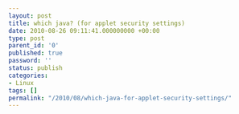 ```yaml
---
layout: post
title: which java? (for applet security settings)
date: 2010-08-26 09:11:41.000000000 +00:00
type: post
parent_id: '0'
published: true
password: ''
status: publish
categories:
- Linux
tags: []
permalink: "/2010/08/which-java-for-applet-security-settings/"
---
```

